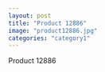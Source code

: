 ```yaml
---
layout: post
title: "Product 12886"
image: "product12886.jpg"
categories: "category1"
---
```

Product 12886
